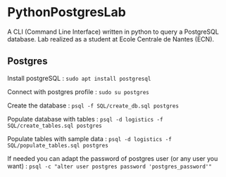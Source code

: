# PythonPostgresLab
A CLI (Command Line Interface) written in python to query a PostgreSQL database. Lab realized as a student at Ecole Centrale de Nantes (ECN).

## Postgres

Install postgreSQL :
`sudo apt install postgresql`

Connect with postgres profile :
`sudo su postgres`

Create the database :
`psql -f SQL/create_db.sql postgres`

Populate database with tables :
`psql -d logistics -f SQL/create_tables.sql postgres`

Populate tables with sample data :
`psql -d logistics -f SQL/populate_tables.sql postgres`

If needed you can adapt the password of postgres user (or any user you want) :
`psql -c "alter user postgres password 'postgres_password'"`